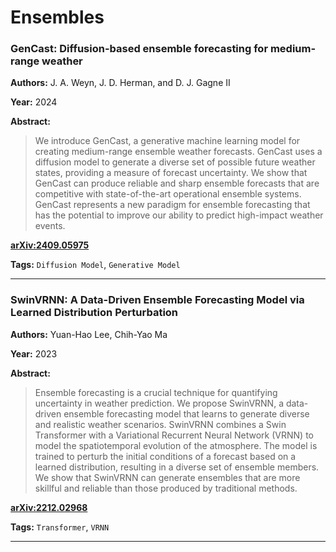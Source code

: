 # Ensembles

### GenCast: Diffusion-based ensemble forecasting for medium-range weather

**Authors:** J. A. Weyn, J. D. Herman, and D. J. Gagne II

**Year:** 2024

**Abstract:**
> We introduce GenCast, a generative machine learning model for creating medium-range ensemble weather forecasts. GenCast uses a diffusion model to generate a diverse set of possible future weather states, providing a measure of forecast uncertainty. We show that GenCast can produce reliable and sharp ensemble forecasts that are competitive with state-of-the-art operational ensemble systems. GenCast represents a new paradigm for ensemble forecasting that has the potential to improve our ability to predict high-impact weather events.

[**arXiv:2409.05975**](https://arxiv.org/abs/2409.05975)

**Tags:** `Diffusion Model`, `Generative Model`

---

### SwinVRNN: A Data-Driven Ensemble Forecasting Model via Learned Distribution Perturbation

**Authors:** Yuan-Hao Lee, Chih-Yao Ma

**Year:** 2023

**Abstract:**
> Ensemble forecasting is a crucial technique for quantifying uncertainty in weather prediction. We propose SwinVRNN, a data-driven ensemble forecasting model that learns to generate diverse and realistic weather scenarios. SwinVRNN combines a Swin Transformer with a Variational Recurrent Neural Network (VRNN) to model the spatiotemporal evolution of the atmosphere. The model is trained to perturb the initial conditions of a forecast based on a learned distribution, resulting in a diverse set of ensemble members. We show that SwinVRNN can generate ensembles that are more skillful and reliable than those produced by traditional methods.

[**arXiv:2212.02968**](https://arxiv.org/abs/2212.02968)

**Tags:** `Transformer`, `VRNN`

---

